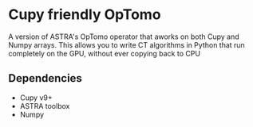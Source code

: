 # Cupy friendly OpTomo
A version of ASTRA's OpTomo operator that aworks on both Cupy and Numpy arrays. This allows you to write CT algorithms in Python that run completely on the GPU, without ever copying back to CPU

## Dependencies
* Cupy v9+
* ASTRA toolbox
* Numpy
